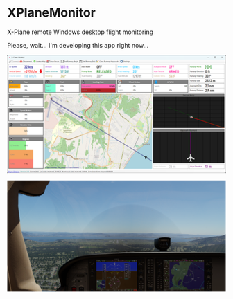# XPlaneMonitor

X-Plane remote Windows desktop flight monitoring

Please, wait... I'm developing this app right now...

![Preview](images/app_preview.png)

![Preview](images/sim_preview.png)
